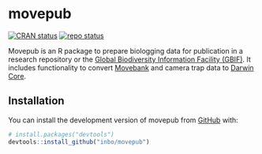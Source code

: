 
<!-- README.md is generated from README.Rmd. Please edit that file -->

# movepub

<!-- badges: start -->

[![CRAN
status](https://www.r-pkg.org/badges/version/movepub)](https://CRAN.R-project.org/package=movepub)
[![repo
status](https://www.repostatus.org/badges/latest/concept.svg)](https://www.repostatus.org/#concept)
<!-- badges: end -->

Movepub is an R package to prepare biologging data for publication in a
research repository or the [Global Biodiversity Information Facility
(GBIF)](https://gbif.org). It includes functionality to convert
[Movebank](https://movebank.org) and camera trap data to [Darwin
Core](https//dwc.tdwg.org).

## Installation

You can install the development version of movepub from
[GitHub](https://github.com/) with:

``` r
# install.packages("devtools")
devtools::install_github("inbo/movepub")
```
